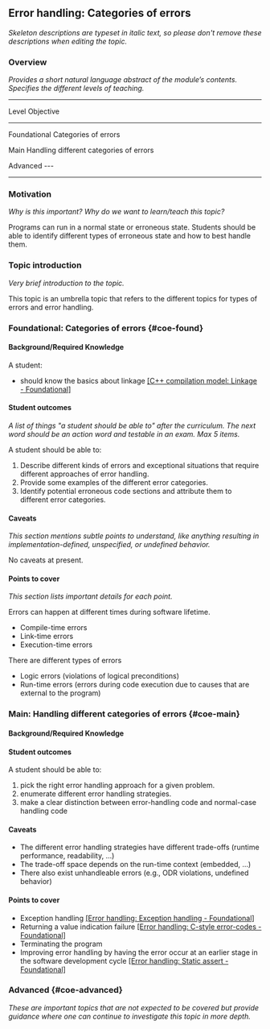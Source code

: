 ## Error handling: Categories of errors

_Skeleton descriptions are typeset in italic text,_
_so please don't remove these descriptions when editing the topic._

### Overview

_Provides a short natural language abstract of the module’s contents._
_Specifies the different levels of teaching._

------------------------------------------------------------------------
Level             Objective
----------------- ------------------------------------------------------
Foundational      Categories of errors

Main              Handling different categories of errors

Advanced          ---

------------------------------------------------------------------------

### Motivation

_Why is this important?_
_Why do we want to learn/teach this topic?_

Programs can run in a normal state or erroneous state. Students should be able
to identify different types of erroneous state and how to best handle them.

### Topic introduction

_Very brief introduction to the topic._

This topic is an umbrella topic that refers to the different topics for types of errors and error handling.

### Foundational: Categories of errors {#coe-found}

#### Background/Required Knowledge

A student:

* should know the basics about linkage [[C++ compilation model: Linkage - Foundational]][1]

#### Student outcomes

_A list of things "a student should be able to" after the curriculum._
_The next word should be an action word and testable in an exam._
_Max 5 items._

A student should be able to:

1. Describe different kinds of errors and exceptional situations that require different approaches of error handling.
2. Provide some examples of the different error categories.
3. Identify potential erroneous code sections and attribute them to different error categories.


#### Caveats

_This section mentions subtle points to understand, like anything resulting in
implementation-defined, unspecified, or undefined behavior._

No caveats at present.

#### Points to cover

_This section lists important details for each point._

Errors can happen at different times during software lifetime.

* Compile-time errors
* Link-time errors
* Execution-time errors

There are different types of errors

* Logic errors (violations of logical preconditions)
* Run-time errors (errors during code execution due to causes that are external to the program)


### Main: Handling different categories of errors {#coe-main}

#### Background/Required Knowledge

#### Student outcomes

A student should be able to:

1. pick the right error handling approach for a given problem.
2. enumerate different error handling strategies.
3. make a clear distinction between error-handling code and normal-case handling code


#### Caveats

* The different error handling strategies have different trade-offs (runtime performance, readability, ...)
* The trade-off space depends on the run-time context (embedded, ...)
* There also exist unhandleable errors (e.g., ODR violations, undefined behavior)

#### Points to cover

* Exception handling [[Error handling: Exception handling - Foundational]][2]
* Returning a value indication failure [[Error handling: C-style error-codes - Foundational]][3]
* Terminating the program
* Improving error handling by having the error occur at an earlier stage in the software development cycle [[Error handling: Static assert - Foundational]][4]

### Advanced {#coe-advanced}

_These are important topics that are not expected to be covered but provide
guidance where one can continue to investigate this topic in more depth._

[1]: ../compilation-model/linkage.md
[2]: ../error-handling/exception-handling.md
[3]: ../error-handling/c-style-error-codes.md
[4]: ../error-handling/static-assert.md
